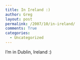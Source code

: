 ```yaml
---
title: In Ireland :)
author: Greg
layout: post
permalink: /2007/10/in-ireland/
comments: True
categories:
  - Uncategorized
---
```

I&#8217;m in Dublin, Ireland :)